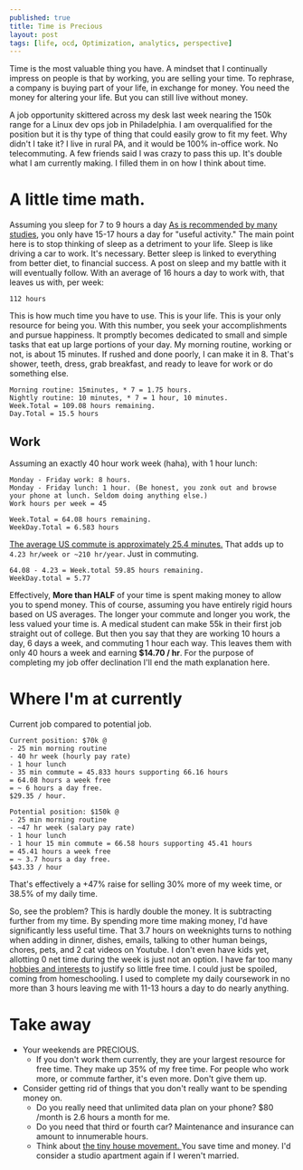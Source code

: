 ```yaml
---
published: true
title: Time is Precious
layout: post
tags: [life, ocd, Optimization, analytics, perspective]
---
```

Time is the most valuable thing you have. A mindset that I continually impress on people is that by working, you are selling your time. To rephrase, a company is buying part of your life, in exchange for money. You need the money for altering your life. But you can still live without money.

A job opportunity skittered across my desk last week nearing the 150k range for a Linux dev ops job in Philadelphia. I am overqualified for the position but it is thy type of thing that could easily grow to fit my feet. Why didn't I take it? I live in rural PA, and it would be 100% in-office work. No telecommuting. A few friends said I was crazy to pass this up. It's double what I am currently making. I filled them in on how I think about time.

# A little time math.
Assuming you sleep for 7 to 9 hours a day [As is recommended by many studies](https://sleepfoundation.org/how-sleep-works/how-much-sleep-do-we-really-need), you only have 15-17 hours a day for "useful activity." The main point here is to stop thinking of sleep as a detriment to your life. Sleep is like driving a car to work. It's necessary. Better sleep is linked to everything from better diet, to financial success. A post on sleep and my battle with it will eventually follow. With an average of 16 hours a day to work with, that leaves us with, per week:

`112 hours `

This is how much time you have to use. This is your life. This is your only resource for being you. With this number, you seek your accomplishments and pursue happiness. It promptly becomes dedicated to small and simple tasks that eat up large portions of your day. My morning routine, working or not, is about 15 minutes. If rushed and done poorly, I can make it in 8. That's shower, teeth, dress, grab breakfast, and ready to leave for work or do something else.

```
Morning routine: 15minutes, * 7 = 1.75 hours.
Nightly routine: 10 minutes, * 7 = 1 hour, 10 minutes.
Week.Total = 109.08 hours remaining.
Day.Total = 15.5 hours
```

## Work
Assuming an exactly 40 hour work week (haha), with 1 hour lunch:

```
Monday - Friday work: 8 hours.
Monday - Friday lunch: 1 hour. (Be honest, you zonk out and browse your phone at lunch. Seldom doing anything else.)
Work hours per week = 45

Week.Total = 64.08 hours remaining.
WeekDay.Total = 6.583 hours
```

[The average US commute is approximately 25.4 minutes.](https://project.wnyc.org/commute-times-us/embed.html#5.00/42.000/-89.500) That adds up to `4.23 hr/week or ~210 hr/year`. Just in commuting.
```
64.08 - 4.23 = Week.total 59.85 hours remaining.
WeekDay.total = 5.77
```
Effectively, **More than HALF** of your time is spent making money to allow you to spend money. This of course, assuming you have entirely rigid hours based on US averages. The longer your commute and longer you work, the less valued your time is. A medical student can make 55k in their first job straight out of college. But then you say that they are working 10 hours a day, 6 days a week, and commuting 1 hour each way. This leaves them with only 40 hours a week and earning **$14.70 / hr**. For the purpose of completing my job offer declination I'll end the math explanation here.

# Where I'm at currently
Current job compared to potential job.

```
Current position: $70k @  
- 25 min morning routine
- 40 hr week (hourly pay rate)
- 1 hour lunch
- 35 min commute = 45.833 hours supporting 66.16 hours
= 64.08 hours a week free
= ~ 6 hours a day free.
$29.35 / hour.
```
```
Potential position: $150k @  
- 25 min morning routine
- ~47 hr week (salary pay rate)
- 1 hour lunch
- 1 hour 15 min commute = 66.58 hours supporting 45.41 hours
= 45.41 hours a week free
= ~ 3.7 hours a day free.
$43.33 / hour
```

That's effectively a +47% raise for selling 30% more of my week time, or 38.5% of my daily time.

So, see the problem? This is hardly double the money. It is subtracting further from my time. By spending more time making money, I'd have significantly less useful time. That 3.7 hours on weeknights turns to nothing when adding in dinner, dishes, emails, talking to other human beings, chores, pets, and 2 cat videos on Youtube. I don't even have kids yet, allotting 0 net time during the week is just not an option. I have far too many [hobbies and interests](http://ijustdothings.com) to justify so little free time. I could just be spoiled, coming from homeschooling. I used to complete my daily coursework in no more than 3 hours leaving me with 11-13 hours a day to do nearly anything.

# Take away
- Your weekends are PRECIOUS.
    - If you don't work them currently, they are your largest resource for free time. They make up 35% of my free time. For people who work more, or commute farther, it's even more. Don't give them up.
- Consider getting rid of things that you don't really want to be spending money on.
    - Do you really need that unlimited data plan on your phone? $80 /month is 2.6 hours a month for me.
    - Do you need that third or fourth car? Maintenance and insurance can amount to innumerable hours.
    - Think about [the tiny house movement. ](http://thetinylife.com/what-is-the-tiny-house-movement/) You save time and money. I'd consider a studio apartment again if I weren't married.
